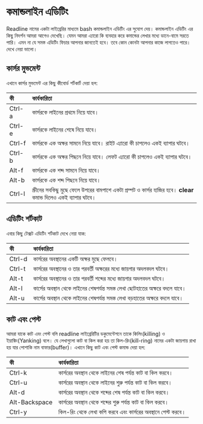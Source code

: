 # কমান্ডলাইন এডিটিং

Readline নামের একটা লাইব্রেরির মাধ্যমে bash কমান্ডলাইন এডিটিং এর সুযোগ দেয়। কমান্ডলাইন এডিটিং এর কিছু নিদর্শন আমরা আগেও দেখেছি। যেমন আমরা এ্যারো কি ব্যবহার করে কমান্ডের লেখার মধ্যে ডানে-বামে সরতে পারি। এমন না যে সমস্ত এডিটিং ফিচার আপনার জানতেই হবে। তবে কোন কোনটা আপনার কাজে লাগতেও পারে। দেখে নেয়া ভালো।

## কার্সর মুভমেন্ট

এখানে কার্সর মুভমেন্ট এর কিছু কীবোর্ড শর্টকার্ট দেয়া হল:

| কী | কার্যকারিতা |
| :--- | :--- |
| Ctrl-a | কার্সরকে লাইনের প্রথমে নিয়ে যাবে। |
| Ctrl-e | কার্সরকে লাইনের শেষে নিয়ে যাবে। |
| Ctrl-f | কার্সরকে এক অক্ষর সামনে নিয়ে যাবে। রাইট এ্যারো কী চাপলেও একই ব্যাপার ঘটবে। |
| Ctrl-b | কার্সরকে এক অক্ষর পিছনে নিয়ে যাবে। লেফট এ্যারো কী চাপলেও একই ব্যাপার ঘটবে। |
| Alt-f | কার্সরকে এক শব্দ সামনে নিয়ে যাবে। |
| Alt-b | কার্সরকে এক শব্দ পিছনে নিয়ে যাবে। |
| Ctrl-l | স্ক্রীনের সবকিছু মুছে ফেলে উপরের বামপাশে একটা প্রম্পট ও কার্সর হাজির হবে। **clear** কমান্ড দিলেও একই ব্যাপার ঘটবে। |

## এডিটিং শর্টকাট

এবার কিছু টেক্সট এডিটিং শর্টকাট দেখে নেয়া যাক:

| কী | কার্যকারিতা |
| :--- | :--- |
| Ctrl-d | কার্সরের অবস্থানের একটি অক্ষর মুছে ফেলবে। |
| Ctrl-t | কার্সরের অবস্থানের ও তার পরবর্তী অক্ষরের মধ্যে জায়গার অদলবদল ঘটবে। |
| Alt-t | কার্সরের অবস্থানের ও তার পরবর্তী শব্দের মধ্যে জায়গার অদলবদল ঘটবে। |
| Alt-l | কার্সের অবস্থান থেকে লাইনের শেষপর্যন্ত সমস্ত লেখা ছোটহাতের অক্ষরে বদলে যাবে। |
| Alt-u | কার্সের অবস্থান থেকে লাইনের শেষপর্যন্ত সমস্ত লেখা বড়হাতের অক্ষরে বদলে যাবে। |

## কাট এবং পেস্ট

আমরা যাকে কাট এবং পেস্ট বলি readline লাইব্রেরিটির ডকুমেন্টেশনে তাকে কিলিং\(killing\) ও ইয়াঙ্কিং\(Yanking\) বলে। যে লেখাগুলো কাট বা কিল করা হয় তা কিল-রিং\(kill-ring\) নামের একটা জায়গায় রাখা হয় যার পোশাকি নাম বাফার\(buffer\)। এখানে কিছু কাট এবং পেস্ট কমান্ড দেয়া হল:

| কী | কার্যকারিতা |
| :--- | :--- |
| Ctrl-k | কার্সরের অবস্থান থেকে লাইনের শেষ পর্যন্ত কাট বা কিল করবে। |
| Ctrl-u | কার্সরের অবস্থান থেকে লাইনের শুরু পর্যন্ত কাট বা কিল করবে। |
| Alt-d | কার্সরের অবস্থান থেকে শব্দের শেষ পর্যন্ত কাট বা কিল করবে। |
| Alt-Backspace | কার্সরের অবস্থান থেকে শব্দের শুরু পর্যন্ত কাট বা কিল করবে। |
| Ctrl-y | কিল-রিং থেকে লেখা কপি করবে এবং কার্সরের অবস্থানে পেস্ট করবে। |

